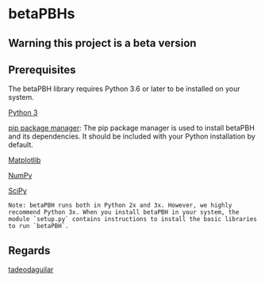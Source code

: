 # betaPBHs
## Warning this project is a beta version


## Prerequisites

The betaPBH library requires Python 3.6 or later to be installed on your system.

[Python 3](https://www.python.org/downloads/)

[pip package manager](https://pypi.org/project/pip/): The pip package manager is used to install betaPBH and its dependencies. It should be included with your Python installation by default.

[Matplotlib](https://matplotlib.org/stable/users/installing/index.html)

[NumPy](https://numpy.org/install/)

[SciPy](https://scipy.org/install/)

```{note}
Note: betaPBH runs both in Python 2x and 3x. However, we highly recommend Python 3x. When you install betaPBH in your system, the module `setup.py` contains instructions to install the basic libraries to run `betaPBH`.
```

## Regards

[tadeodaguilar](https://www.linkedin.com/in/tadeodaguilar/)

